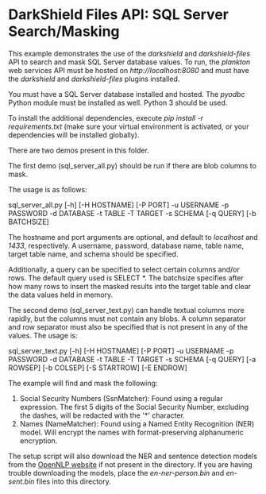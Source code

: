# DarkShield Files API: SQL Server Search/Masking

This example demonstrates the use of the *darkshield* and *darkshield-files* API to search and mask SQL Server database values. To run, the *plankton* web services API must be hosted on 
*http://localhost:8080* and must have the *darkshield* and *darkshield-files* plugins 
installed.

You must have a SQL Server database installed and hosted. The *pyodbc* Python module must be 
installed as well. Python 3 should be used.

To install the additional dependencies, execute *pip install -r requirements.txt* 
(make sure your virtual environment is activated, or your dependencies will 
be installed globally).

There are two demos present in this folder.

The first demo (sql_server_all.py) should be run if there are blob columns to mask.

The usage is as follows:

sql_server_all.py [-h] [-H HOSTNAME] [-P PORT] -u USERNAME -p PASSWORD -d DATABASE -t TABLE -T TARGET -s SCHEMA [-q QUERY] [-b BATCHSIZE]

The hostname and port arguments are optional, and default to *localhost* and *1433*, respectively. A username, password, database name, table name, target table name, and schema should be specified.

Additionally, a query can be specified to select certain columns and/or rows. The default query used is SELECT *. The batchsize specifies after how many rows to insert the masked results into the target table and clear the data values held in memory.

The second demo (sql_server_text.py) can handle textual columns more rapidly, but the columns must not contain any blobs. A column separator and row separator must also be specified that is not present in any of the values.
The usage is:

sql_server_text.py [-h] [-H HOSTNAME] [-P PORT] -u USERNAME -p PASSWORD -d DATABASE -t TABLE -T TARGET -s SCHEMA [-q QUERY] [-a ROWSEP] [-b COLSEP] [-S STARTROW] [-E ENDROW]

The example will find and mask the following:

1. Social Security Numbers (SsnMatcher): Found using a regular expression. The first 5 digits of the Social Security Number,
excluding the dashes, will be redacted with the '*' character.
2. Names (NameMatcher): Found using a Named Entity Recognition (NER) model. Will encrypt the names with 
format-preserving alphanumeric encryption.

The setup script will also download the NER and sentence detection models from the
[OpenNLP website](http://opennlp.sourceforge.net/models-1.5/) if not present in the
directory. If you are having trouble downloading the models, place the *en-ner-person.bin*
and *en-sent.bin* files into this directory.
